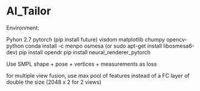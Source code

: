 # AI_Tailor

Environment: 

Pyhon 2.7
pytorch (pip install future)
visdom
matplotlib
chumpy
opencv-python
conda install -c menpo osmesa	(or sudo apt-get install libosmesa6-dev)
pip install opendr
pip install neural_renderer_pytorch

Use SMPL shape + pose + vertices + measurements as loss

for multiple view fusion, use max pool of features instead of a FC layer of double the size (2048 x 2 for 2 views)
